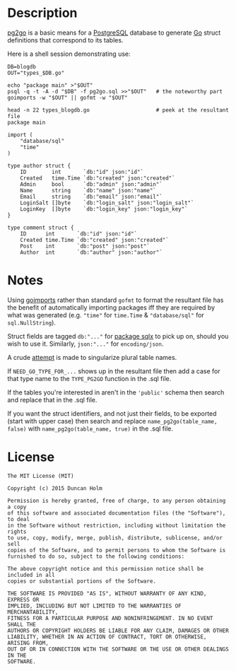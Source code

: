 # Description

[pg2go] is a basic means for a [PostgreSQL] database to generate [Go] struct
definitions that correspond to its tables.

Here is a shell session demonstrating use:

```
DB=blogdb
OUT="types_$DB.go"

echo "package main" >"$OUT"
psql -q -t -A -d "$DB" -f pg2go.sql >>"$OUT"   # the noteworthy part
goimports -w "$OUT" || gofmt -w "$OUT"

head -n 22 types_blogdb.go                     # peek at the resultant file
package main

import (
    "database/sql"
    "time"
)

type author struct {
    ID        int       `db:"id" json:"id"`
    Created   time.Time `db:"created" json:"created"`
    Admin     bool      `db:"admin" json:"admin"`
    Name      string    `db:"name" json:"name"`
    Email     string    `db:"email" json:"email"`
    LoginSalt []byte    `db:"login_salt" json:"login_salt"`
    LoginKey  []byte    `db:"login_key" json:"login_key"`
}

type comment struct {
    ID      int       `db:"id" json:"id"`
    Created time.Time `db:"created" json:"created"`
    Post    int       `db:"post" json:"post"`
    Author  int       `db:"author" json:"author"`
```

# Notes

Using [goimports] rather than standard `gofmt` to format the resultant file has
the benefit of automatically importing packages iff they are required by what
was generated (e.g. `"time"` for `time.Time` & `"database/sql"` for
`sql.NullString`).

Struct fields are tagged `db:"..."` for [package sqlx][sqlx] to pick up on,
should you wish to use it. Similarly, `json:"..."` for `encoding/json`.

A crude [attempt](https://github.com/frou/pg2go/blob/master/pg2go.sql#L72) is
made to singularize plural table names.

If `NEED_GO_TYPE_FOR_...` shows up in the resultant file then add a case for
that type name to the `TYPE_PG2GO` function in the .sql file.

If the tables you're interested in aren't in the `'public'` schema then search
and replace that in the .sql file.

If you want the struct identifiers, and not just their fields, to be exported
(start with upper case) then search and replace `name_pg2go(table_name, false)`
with `name_pg2go(table_name, true)` in the .sql file.

# License

```
The MIT License (MIT)

Copyright (c) 2015 Duncan Holm

Permission is hereby granted, free of charge, to any person obtaining a copy
of this software and associated documentation files (the "Software"), to deal
in the Software without restriction, including without limitation the rights
to use, copy, modify, merge, publish, distribute, sublicense, and/or sell
copies of the Software, and to permit persons to whom the Software is
furnished to do so, subject to the following conditions:

The above copyright notice and this permission notice shall be included in all
copies or substantial portions of the Software.

THE SOFTWARE IS PROVIDED "AS IS", WITHOUT WARRANTY OF ANY KIND, EXPRESS OR
IMPLIED, INCLUDING BUT NOT LIMITED TO THE WARRANTIES OF MERCHANTABILITY,
FITNESS FOR A PARTICULAR PURPOSE AND NONINFRINGEMENT. IN NO EVENT SHALL THE
AUTHORS OR COPYRIGHT HOLDERS BE LIABLE FOR ANY CLAIM, DAMAGES OR OTHER
LIABILITY, WHETHER IN AN ACTION OF CONTRACT, TORT OR OTHERWISE, ARISING FROM,
OUT OF OR IN CONNECTION WITH THE SOFTWARE OR THE USE OR OTHER DEALINGS IN THE
SOFTWARE.
```

[pg2go]: https://github.com/frou/pg2go
[postgresql]: https://www.postgresql.org
[goimports]: https://godoc.org/golang.org/x/tools/cmd/goimports
[go]: https://www.golang.org
[sqlx]: https://github.com/jmoiron/sqlx

